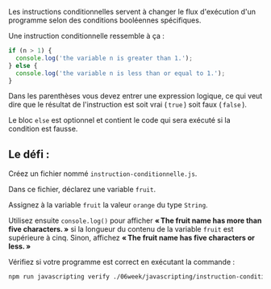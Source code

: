 Les instructions conditionnelles servent à changer le flux d'exécution d'un programme selon des conditions booléennes spécifiques.

Une instruction conditionnelle ressemble à ça :

```js
if (n > 1) {
  console.log('the variable n is greater than 1.');
} else {
  console.log('the variable n is less than or equal to 1.');
}
```

Dans les parenthèses vous devez entrer une expression logique, ce qui veut dire que le résultat de l'instruction est soit vrai ( `true` ) soit faux ( `false` ).

Le bloc `else` est optionnel et contient le code qui sera exécuté si la condition est fausse.

## Le défi :

Créez un fichier nommé `instruction-conditionnelle.js`.

Dans ce fichier, déclarez une variable `fruit`.

Assignez à la variable `fruit` la valeur `orange` du type `String`.

Utilisez ensuite `console.log()` pour afficher **« The fruit name has more than five characters. »** si la longueur du contenu de la variable `fruit` est supérieure à cinq.
Sinon, affichez **« The fruit name has five characters or less. »**

Vérifiez si votre programme est correct en exécutant la commande :

```bash
npm run javascripting verify ./06week/javascripting/instruction-conditionnelle.js
```
